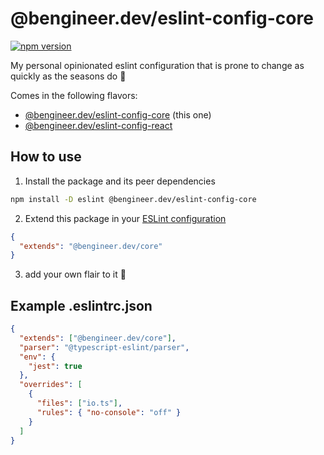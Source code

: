 # @bengineer.dev/eslint-config-core
[![npm version](https://badge.fury.io/js/@bengineer.dev%2Feslint-config-core.svg)](https://badge.fury.io/js/@bengineer.dev%2Feslint-config-core)

My personal opinionated eslint configuration that is prone to change as quickly as the seasons do 🍂

Comes in the following flavors:
- [@bengineer.dev/eslint-config-core](https://www.npmjs.com/package/@bengineer.dev/eslint-config-core) (this one)
- [@bengineer.dev/eslint-config-react](https://www.npmjs.com/package/@bengineer.dev/eslint-config-react)


## How to use

1. Install the package and its peer dependencies

```bash
npm install -D eslint @bengineer.dev/eslint-config-core
```

2. Extend this package in your [ESLint configuration](https://eslint.org/docs/user-guide/configuring)

```json
{
  "extends": "@bengineer.dev/core"
}
```
3. add your own flair to it 💅

## Example .eslintrc.json
```json
{
  "extends": ["@bengineer.dev/core"],
  "parser": "@typescript-eslint/parser",
  "env": {
    "jest": true
  },
  "overrides": [
    {
      "files": ["io.ts"],
      "rules": { "no-console": "off" }
    }
  ]
}
```